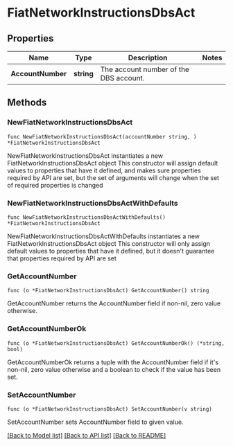# FiatNetworkInstructionsDbsAct

## Properties

Name | Type | Description | Notes
------------ | ------------- | ------------- | -------------
**AccountNumber** | **string** | The account number of the DBS account. | 

## Methods

### NewFiatNetworkInstructionsDbsAct

`func NewFiatNetworkInstructionsDbsAct(accountNumber string, ) *FiatNetworkInstructionsDbsAct`

NewFiatNetworkInstructionsDbsAct instantiates a new FiatNetworkInstructionsDbsAct object
This constructor will assign default values to properties that have it defined,
and makes sure properties required by API are set, but the set of arguments
will change when the set of required properties is changed

### NewFiatNetworkInstructionsDbsActWithDefaults

`func NewFiatNetworkInstructionsDbsActWithDefaults() *FiatNetworkInstructionsDbsAct`

NewFiatNetworkInstructionsDbsActWithDefaults instantiates a new FiatNetworkInstructionsDbsAct object
This constructor will only assign default values to properties that have it defined,
but it doesn't guarantee that properties required by API are set

### GetAccountNumber

`func (o *FiatNetworkInstructionsDbsAct) GetAccountNumber() string`

GetAccountNumber returns the AccountNumber field if non-nil, zero value otherwise.

### GetAccountNumberOk

`func (o *FiatNetworkInstructionsDbsAct) GetAccountNumberOk() (*string, bool)`

GetAccountNumberOk returns a tuple with the AccountNumber field if it's non-nil, zero value otherwise
and a boolean to check if the value has been set.

### SetAccountNumber

`func (o *FiatNetworkInstructionsDbsAct) SetAccountNumber(v string)`

SetAccountNumber sets AccountNumber field to given value.



[[Back to Model list]](../README.md#documentation-for-models) [[Back to API list]](../README.md#documentation-for-api-endpoints) [[Back to README]](../README.md)


